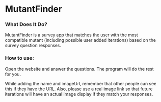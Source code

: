 # MutantFinder

### What Does It Do?
MutantFinder is a survey app that matches the user with the most compatible mutant (including possible user added iterations) based on the survey question responses.

### How to use:
Open the website and answer the questions. The program will do the rest for you.

While adding the name and imageUrl, remember that other people can see this if they have the URL. Also, please use a real image link so that future iterations will have an actual image display if they match your responses.